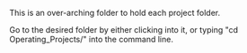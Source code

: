 This is an over-arching folder to hold each project folder.

Go to the desired folder by either clicking into it, or typing "cd Operating_Projects/<name-of-folder>" into the command line.
